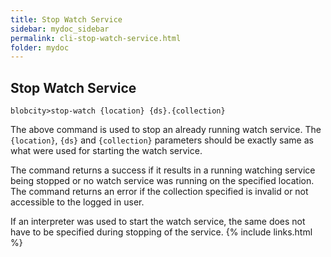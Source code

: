 ```yaml
---
title: Stop Watch Service
sidebar: mydoc_sidebar
permalink: cli-stop-watch-service.html
folder: mydoc
---
```


## Stop Watch Service

```
blobcity>stop-watch {location} {ds}.{collection}
```

The above command is used to stop an already running watch service. The `{location}`, `{ds}` and `{collection}` parameters should be exactly same as what were used for starting the watch service.

The command returns a success if it results in a running watching service being stopped or no watch service was running on the specified location. The command returns an error if the collection specified is invalid or not accessible to the logged in user.

If an interpreter was used to start the watch service, the same does not have to be specified during stopping of the service.
{% include links.html %}
